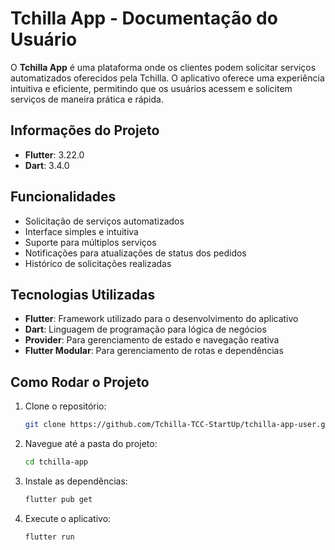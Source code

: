 # Tchilla App - Documentação do Usuário

O **Tchilla App** é uma plataforma onde os clientes podem solicitar serviços automatizados oferecidos pela Tchilla. O aplicativo oferece uma experiência intuitiva e eficiente, permitindo que os usuários acessem e solicitem serviços de maneira prática e rápida.

## Informações do Projeto

- **Flutter**: 3.22.0
- **Dart**: 3.4.0

## Funcionalidades

- Solicitação de serviços automatizados
- Interface simples e intuitiva
- Suporte para múltiplos serviços
- Notificações para atualizações de status dos pedidos
- Histórico de solicitações realizadas

## Tecnologias Utilizadas

- **Flutter**: Framework utilizado para o desenvolvimento do aplicativo
- **Dart**: Linguagem de programação para lógica de negócios
- **Provider**: Para gerenciamento de estado e navegação reativa
- **Flutter Modular**: Para gerenciamento de rotas e dependências

## Como Rodar o Projeto

1. Clone o repositório:
    ```bash
    git clone https://github.com/Tchilla-TCC-StartUp/tchilla-app-user.git
    ```
2. Navegue até a pasta do projeto:
    ```bash
    cd tchilla-app
    ```
3. Instale as dependências:
    ```bash
    flutter pub get
    ```
4. Execute o aplicativo:
    ```bash
    flutter run
    ```

